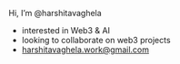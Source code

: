 Hi, I’m @harshitavaghela
- interested in Web3 & AI
- looking to collaborate on web3 projects
- harshitavaghela.work@gmail.com
  

<!---
harshitavaghela/harshitavaghela is a ✨ special ✨ repository because its `README.md` (this file) appears on your GitHub profile.
You can click the Preview link to take a look at your changes.
--->
